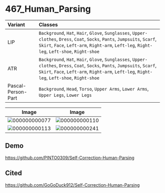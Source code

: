 # 467_Human_Parsing

|Variant|Classes|
|:-|:-|
|LIP|`Background`, `Hat`, `Hair`, `Glove`, `Sunglasses`, `Upper-clothes`, `Dress`, `Coat`, `Socks`, `Pants`, `Jumpsuits`, `Scarf`, `Skirt`, `Face`, `Left-arm`, `Right-arm`, `Left-leg`, `Right-leg`, `Left-shoe`, `Right-shoe`|
|ATR|`Background`, `Hat`, `Hair`, `Glove`, `Sunglasses`, `Upper-clothes`, `Dress`, `Coat`, `Socks`, `Pants`, `Jumpsuits`, `Scarf`, `Skirt`, `Face`, `Left-arm`, `Right-arm`, `Left-leg`, `Right-leg`, `Left-shoe`, `Right-shoe`|
|Pascal-Person-Part|`Background`, `Head`, `Torso`, `Upper Arms`, `Lower Arms`, `Upper Legs`, `Lower Legs`|

|Image|Image|
|:-:|:-:|
|![000000000077](https://github.com/user-attachments/assets/87da5e1e-f1de-40b1-af63-3f14f2d617bc)|![000000000110](https://github.com/user-attachments/assets/64dd1554-f218-44f6-a327-d2117799e09a)|
|![000000000113](https://github.com/user-attachments/assets/1c5c5361-a351-4de4-9ab6-ad2b0003600a)|![000000000241](https://github.com/user-attachments/assets/a8c36968-4e02-4ea6-838b-0a208a4248e5)|

## Demo

https://github.com/PINTO0309/Self-Correction-Human-Parsing

## Cited

https://github.com/GoGoDuck912/Self-Correction-Human-Parsing


